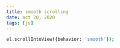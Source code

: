 ```yaml
---
title: smooth scrolling
date: oct 20, 2020
tags: [js]
---
```


```bash
el.scrollIntoView({behavior: 'smooth'});
```
